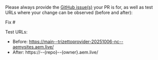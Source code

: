 Please always provide the [GitHub issue(s)](../issues) your PR is for, as well as test URLs where your change can be observed (before and after):

Fix #<gh-issue-id>

Test URLs:
- Before: https://main--trizettoprovider-20251006-nc--aemysites.aem.live/
- After: https://<branch>--{repo}--{owner}.aem.live/
